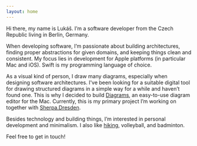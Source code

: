 ```yaml
---
layout: home
---
```


Hi there, my name is Lukáš. I’m a software developer from the Czech Republic living in Berlin, Germany.

When developing software, I’m passionate about building architectures, finding proper abstractions for given domains, and keeping things clean and consistent. My focus lies in development for Apple platforms (in particular Mac and iOS). Swift is my programming language of choice.

As a visual kind of person, I draw many diagrams, especially when designing software architectures. I've been looking for a suitable digital tool for drawing structured diagrams in a simple way for a while and haven’t found one. This is why I decided to build [Diagrams](https://diagrams.app), an easy-to-use diagram editor for the Mac. Currently, this is my primary project I’m working on together with [Sherpa.Dresden](https://sherpa-dresden.de).

Besides technology and building things, I’m interested in personal development and minimalism. I also like [hiking](https://www.komoot.com/user/30529433549), volleyball, and badminton.

Feel free to get in touch!
